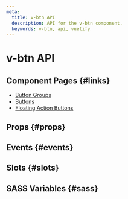 ```yaml
---
meta:
  title: v-btn API
  description: API for the v-btn component.
  keywords: v-btn, api, vuetify
---
```


# v-btn API

<entry-ad />

## Component Pages {#links}

- [Button Groups](components/button-groups)
- [Buttons](components/buttons)
- [Floating Action Buttons](components/floating-action-buttons)

## Props {#props}

<api-section name="v-btn" section="props" />

## Events {#events}

<api-section name="v-btn" section="events" />

## Slots {#slots}

<api-section name="v-btn" section="slots" />

## SASS Variables {#sass}

<api-section name="v-btn" section="sass" />

<backmatter />
